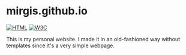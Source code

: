 # mirgis.github.io
[![HTML](https://img.shields.io/badge/HTML-5-blue)](https://www.w3schools.com/html/) 
[![W3C](https://img.shields.io/w3c-validation/html?preset=HTML%2C%20SVG%201.1%2C%20MathML%203.0&targetUrl=http%3A%2F%2Fmirgis.github.io%2F)](https://html5.validator.nu/?doc=https%3A%2F%2Fmirgis.github.io%2F)

This is my personal website. I made it in an old-fashioned way without templates since it's a very simple webpage.
